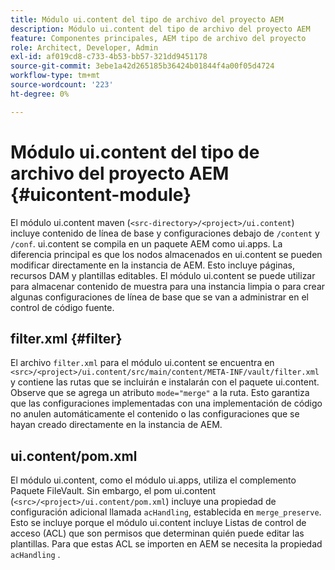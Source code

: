 ```yaml
---
title: Módulo ui.content del tipo de archivo del proyecto AEM
description: Módulo ui.content del tipo de archivo del proyecto AEM
feature: Componentes principales, AEM tipo de archivo del proyecto
role: Architect, Developer, Admin
exl-id: af019cd8-c733-4b53-bb57-321dd9451178
source-git-commit: 3ebe1a42d265185b36424b01844f4a00f05d4724
workflow-type: tm+mt
source-wordcount: '223'
ht-degree: 0%

---
```


# Módulo ui.content del tipo de archivo del proyecto AEM {#uicontent-module}

El módulo ui.content maven (`<src-directory>/<project>/ui.content`) incluye contenido de línea de base y configuraciones debajo de `/content` y `/conf`. ui.content se compila en un paquete AEM como ui.apps. La diferencia principal es que los nodos almacenados en ui.content se pueden modificar directamente en la instancia de AEM. Esto incluye páginas, recursos DAM y plantillas editables. El módulo ui.content se puede utilizar para almacenar contenido de muestra para una instancia limpia o para crear algunas configuraciones de línea de base que se van a administrar en el control de código fuente.

## filter.xml {#filter}

El archivo `filter.xml` para el módulo ui.content se encuentra en `<src>/<project>/ui.content/src/main/content/META-INF/vault/filter.xml` y contiene las rutas que se incluirán e instalarán con el paquete ui.content. Observe que se agrega un atributo `mode="merge"` a la ruta. Esto garantiza que las configuraciones implementadas con una implementación de código no anulen automáticamente el contenido o las configuraciones que se hayan creado directamente en la instancia de AEM.

## ui.content/pom.xml

El módulo ui.content, como el módulo ui.apps, utiliza el complemento Paquete FileVault. Sin embargo, el pom ui.content (`<src>/<project>/ui.content/pom.xml`) incluye una propiedad de configuración adicional llamada `acHandling`, establecida en `merge_preserve`. Esto se incluye porque el módulo ui.content incluye Listas de control de acceso (ACL) que son permisos que determinan quién puede editar las plantillas. Para que estas ACL se importen en AEM se necesita la propiedad `acHandling` .
